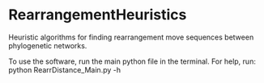 # RearrangementHeuristics
Heuristic algorithms for finding rearrangement move sequences between phylogenetic networks.

To use the software, run the main python file in the terminal.
For help, run: python RearrDistance_Main.py -h 
